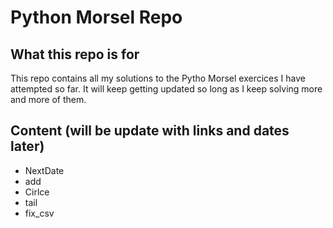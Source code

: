 # Python Morsel Repo
## What this repo is for
This repo contains all my solutions to the Pytho Morsel exercices I have attempted so far. It will keep getting updated so long as I keep solving more and more of them.
## Content (will be update with links and dates later)
- NextDate
- add
- Cirlce
- tail
- fix_csv
